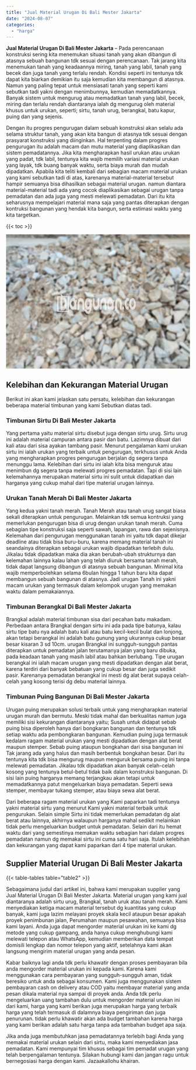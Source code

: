 ```yaml
---
title: "Jual Material Urugan Di Bali Mester Jakarta"
date: "2024-08-07"
categories: 
  - "harga"
---
```


**Jual Material Urugan Di Bali Mester Jakarta** – Pada perencanaan konstruksi sering kita menemukan situasi tanah yang akan dibangun di atasnya sebuah bangunan tdk sesuai dengan perencanaan. Tak jarang kita menemukan tanah yang keadaannya miring, tanah yang labil, tanah yang becek dan juga tanah yang terlalu rendah. Kondisi seperti ini tentunya tdk dapat kita biarkan demikian itu saja kemudian kita membangun di atasnya. Namun yang paling tepat untuk mensiasati tanah yang seperti kami sebutkan tadi yakni dengan menimbunnya, kemudian memadatkannya. Banyak sistem untuk mengurug atau memadatkan tanah yang labil, becek, miring dan terlalu rendah diantaranya ialah dg mengurug oleh material khusus untuk urukan, seperti; sirtu, tanah urug, berangkal, batu kapur, puing dan yang sejenis.

Dengan itu progres pengurugan dalam sebuah konstruksi akan selalu ada selama struktur tanah, yang akan kita bangun di atasnya tdk sesuai dengan prasyarat konstruksi yang diinginkan. Hal terpenting dalam progres pengurugan itu adalah macam dan mutu material yang diaplikasikan dan sistem pemadatannya. Jika kita mengharapkan hasil urukan atau urukan yang padat, tdk labil, tentunya kita wajib memilih variasi material urukan yang layak, tdk buang banyak waktu, serta biaya murah dan mudah dipadatkan. Apabila kita teliti kembali dari sebagian macam material urukan yang kami sebutkan tadi di atas, karenanya material-material tersebut hampir semuanya bisa dihasilkan sebagai material urugan. namun diantara material-material tadi ada yang cocok diaplikasikan sebagai urugan tanpa pemadatan dan ada juga yang mesti melewati pemadatan. Dari itu kita seharusnya mempelajari material mana saja yang pantas diterapkan dengan kontruksi bangunan yang hendak kita bangun, serta estimasi waktu yang kita targetkan.

{{< toc >}}

![Jual Material Urugan Di Bali Mester Jakarta](/images/jual-urugan-33.png)

## Kelebihan dan Kekurangan Material Urugan

Berikut ini akan kami jelaskan satu persatu, kelebihan dan kekurangan beberapa material timbunan yang kami Sebutkan diatas tadi.

### Timbunan Sirtu Di Bali Mester Jakarta

Yang pertama yaitu material sirtu disebut juga dengan sirtu urug. Sirtu urug ini adalah material campuran antara pasir dan batu. Lazimnya dibuat dari kali atau dari sisa ayakan tambang pasir. Menurut pengalaman kami urukan sirtu ini ialah urukan yang terbaik untuk pengurugan, terkhusus untuk Anda yang mengharapkan progres pengurugan berjalan dg segera tanpa menunggu lama. Kelebihan dari sirtu ini ialah kita bisa menguruk atau menimbun dg segera tanpa melewati progres pemadatan. Tapi di sisi lain kelemahannya merupakan material sirtu ini sulit untuk didapatkan dan harganya yang cukup mahal dari tipe material urugan lainnya.

### Urukan Tanah Merah Di Bali Mester Jakarta

Yang kedua yakni tanah merah. Tanah Merah atau tanah urug sangat biasa sekali diterapkan untuk pengurugan. Melainkan tdk semua kontruksi yang memerlukan pengurugan bisa di urug dengan urukan tanah merah. Cuma sebagian tipe konstruksi saja seperti sawah, lapangan, rawa dan sejenisnya. Kelemahan dari pengurugan menggunakan tanah ini yaitu tdk dapat dikejar deadline atau tidak bisa buru-buru, karena memang material tanah ini seandainya diterapkan sebagai urukan wajib dipadatkan terlebih dulu. Jikalau tidak dipadatkan maka dia akan berubah-ubah strukturnya dan kelemahan lainnya kalau lahan yang telah diuruk bersama tanah merah, tidak dapat langsung dibangun di atasnya sebuah bangunan. Minimal kita wajib memperbolehkan selama 6bulan hingga 1 tahun baru kita dapat membangun sebuah bangunan di atasnya. Jadi urugan Tanah ini yakni macam urukan yang termasuk dalam kelompok urugan yang memakan waktu dalam pemakaiannya.

### Timbunan Berangkal Di Bali Mester Jakarta

Brangkal adalah material timbunan sisa dari pecahan batu makadam. Perbedaan antara Brangkal dengan sirtu ini ada pada tipe batunya, kalau sirtu tipe batu nya adalah batu kali atau batu kecil-kecil bulat dan lonjong, akan tetapi berangkal ini adalah batu gunung yang ukurannya cukup besar besar kisaran 3 sd 10cm. urugan Brangkal ini sungguh-sungguh pantas diterapkan untuk pemadatan jalan terutamanya jalan yang baru dibuka, pada keadaan tanah yang masih labil atau bahkan berlubang. Tipe urugan berangkal ini ialah macam urugan yang mesti dipadatkan dengan alat berat, karena terdiri dari banyak bebatuan yang cukup besar dan juga sedikit pasir. Karenanya pemadatan berangkal ini mesti dg alat berat supaya celah-celah yang kosong terisi dg debu material lainnya.

### Timbunan Puing Bangunan Di Bali Mester Jakarta

Urugan puing merupakan solusi terbaik untuk yang mengharapkan material urugan murah dan bermutu. Meski tidak mahal dan berkualitas namun juga memiliki sisi kekurangan diantaranya yaitu; Susah untuk didapat sebab puing bisa diperoleh hanya dari bongkaran bangunan dan tentunya tdk setiap waktu ada pembongkaran bangunan. Kemudian puing juga termasuk kedalam ragam material urukan yang mesti dipadatkan dengan alat berat maupun stemper. Sebab puing ataupun bongkahan dari sisa bangunan ini Tak jarang ada yang halus dan masih berbentuk bongkahan besar. Dari itu tentunya kita tdk bisa mengurug maupun menguruk bersama puing ini tanpa melewati pemadatan. Jikalau tdk dipadatkan akan banyak celah-celah kosong yang tentunya betul-betul tidak baik dalam konstruksi bangunan. Di sisi lain puing harganya memang terjangkau akan tetapi untuk memadatkannya patut mengeluarkan biaya pemadatan. Seperti sewa stemper, membayar tukang stemper, atau biaya sewa alat berat.

Dari beberapa ragam material urukan yang Kami paparkan tadi tentunya yakni material sirtu yang menurut Kami yakni material terbaik untuk pengurukan. Selain simple Sirtu ini tidak memerlukan pemadatan dg alat berat atau lainnya, akhirnya walaupun harganya mahal sedikit melainkan tidak perlu mengeluarkan budget untuk pemadatan. Selain dari itu hemat waktu dari yang semestinya memakan waktu sebagian hari dalam progres pemadatan namun dg memakai sirtu ini cuma satu hari saja. Itulah kelebihan dan kekurangan yang dapat kami paparkan dari 4 tipe material urukan.

## Supplier Material Urugan Di Bali Mester Jakarta

{{< table-tables table="table2" >}}

Sebagaimana judul dari artikel ini, bahwa kami merupakan supplier yang Jual Material Urugan Di Bali Mester Jakarta. Material urugan yang kami jual diantaranya adalah sirtu urug, Brangkal, tanah uruk atau tanah merah. Kami menyediakan ketiga macam material tersebut dg kuantitas yang cukup banyak, kami juga lazim melayani proyek skala kecil ataupun besar apakah proyek penimbunan jalan, Perumahan maupun pesawahan, semuanya bisa kami layani. Anda juga dapat mengorder material urukan ini ke kami dg metode yang cukup gampang, anda hanya cukup menghubungi kami melewati telepon atau WhatsApp, kemudian memberikan data tempat domisili lengkap dan nomor telepon yang aktif, setelahnya kami akan langsung mengirim material urugan yang anda pesan.

Kabar baiknya lagi anda tdk perlu khawatir dengan proses pembayaran bila anda mengorder material urukan ini kepada kami. Karena kami menggunakan cara pembayaran yang sungguh-sungguh aman, tidak beresiko untuk anda sebagai konsumen. Kami juga menggunakan sistem pembayaran cash on delivery atau COD yaitu membayar material yang anda pesan dikala material nya sampai di proyek anda. Anda tdk perlu mengeluarkan uang tambahan dulu untuk mengorder material urukan ini dari kami, harga yang kami berikan juga merupakan harga yang terbaik harga yang telah termasuk di dalamnya biaya pengiriman dan juga penurunan. tidak perlu khawatir akan ada budget tambahan karena harga yang kami berikan adalah satu harga tanpa ada tambahan budget apa saja.

Jika anda juga membutuhkan jasa pemadatannya terlebih bagi Anda yang memakai material urukan selain dari sirtu, maka kami menyediakan jasa pemadatan. Kami mempunyai tim khusus sebagai tim pemadat urugan yang telah berpengalaman tentunya. Silakan hubungi kami dan jangan ragu untuk bernegosiasi harga dengan kami. Jazaakallohu khairan.
